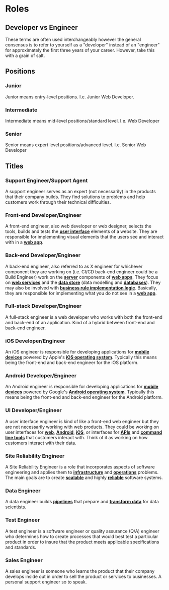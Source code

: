 # Roles

## Developer vs Engineer

These terms are often used interchangeably however the general consensus is to refer to yourself as a "developer" instead of an "engineer" for approximately the first three years of your career. However, take this with a grain of salt.

## Positions

### Junior

Junior means entry-level positions. I.e. Junior Web Developer.

### Intermediate

Intermediate means mid-level positions/standard level. I.e. Web Developer

### Senior 

Senior means expert level positions/advanced level. I.e. Senior Web Developer

## Titles

### Support Engineer/Support Agent

A support engineer serves as an expert (not necessarily) in the products that their company builds. They find solutions to problems and help customers work through their technical difficulties.

### Front-end Developer/Engineer

A front-end engineer, also web developer or web designer, selects the tools, builds and tests the **[user interface](https://github.com/non-binary/glossary/blob/main/misc.md#user-interface)** elements of a website. They are responsible for implementing visual elements that the users see and interact with in a **[web app](https://github.com/non-binary/glossary/blob/main/misc.md#web-app)**.

### Back-end Developer/Engineer

A back-end engineer, also referred to as X engineer for whichever component they are working on (i.e. CI/CD back-end engineer could be a Build Engineer) work on the **[server](https://github.com/non-binary/glossary/blob/main/hardware.md#server)** components of **[web apps](https://github.com/non-binary/glossary/blob/main/misc.md#web-app)**. They focus on **[web services](https://github.com/non-binary/glossary/blob/main/misc.md#web-services)** and the **[data store](https://github.com/non-binary/glossary/blob/main/misc.md#data-store)** (data modelling and **[databases](https://github.com/non-binary/glossary/blob/main/misc.md#databases)**). They may also be involved with **[business rule implementation logic](https://github.com/non-binary/glossary/blob/main/misc.md#business-rule-implementation-logic)**. Basically, they are responsible for implementing what you do not see in a **[web app](https://github.com/non-binary/glossary/blob/main/misc.md#web-app)**.

### Full-stack Developer/Engineer

A full-stack engineer is a web developer who works with both the front-end and back-end of an application. Kind of a hybrid between front-end and back-end engineer.

### iOS Developer/Engineer

An iOS engineer is responsible for developing applications for **[mobile devices](https://github.com/non-binary/glossary/blob/main/hardware.md#mobile-devices)** powered by Apple's **[iOS operating system](https://github.com/non-binary/glossary/blob/main/os.md#ios)**. Typically this means being the front-end and back-end engineer for the iOS platform.

### Android Developer/Engineer

An Android engineer is responsible for developing applications for **[mobile devices](https://github.com/non-binary/glossary/blob/main/hardware.md#mobile-devices)** powered by Google's **[Android operating system](https://github.com/non-binary/glossary/blob/main/os.md#android)**. Typically this means being the front-end and back-end engineer for the Android platform.

### UI Developer/Engineer

A user interface engineer is kind of like a front-end web engineer but they are not necessarily working with web products. They could be working on user interfaces for **[web](https://github.com/non-binary/glossary/blob/main/misc.md#web-app)**, **[Android](https://github.com/non-binary/glossary/blob/main/os.md#android)**, **[iOS](https://github.com/non-binary/glossary/blob/main/os.md#ios)**, or interfaces for **[APIs](https://github.com/non-binary/glossary/blob/main/misc.md#api)** and **[command line tools](https://github.com/non-binary/glossary/blob/main/misc.md#command-line-tool)** that customers interact with. Think of it as working on how customers interact with their data.

### Site Reliability Engineer

A Site Reliability Engineer is a role that incorporates aspects of software engineering and applies them to **[infrastructure](https://github.com/non-binary/glossary/blob/main/misc.md#infrastructure)** and **[operations](https://github.com/non-binary/glossary/blob/main/misc.md#operations)** problems. The main goals are to create **[scalable](https://github.com/non-binary/glossary/blob/main/misc.md#scalable-software-systems)** and highly **[reliable](https://github.com/non-binary/glossary/blob/main/misc.md#reliable-software-systems)** software systems.

### Data Engineer

A data engineer builds **[pipelines](https://github.com/non-binary/glossary/blob/main/misc.md#data-pipelines)** that prepare and **[transform data](https://github.com/non-binary/glossary/blob/main/misc.md#transform-data)** for data scientists.

### Test Engineer

A test engineer is a software engineer or quality assurance (Q/A) engineer who determines how to create processes that would best test a particular product in order to insure that the product meets applicable specifications and standards.

### Sales Engineer

A sales engineer is someone who learns the product that their company develops inside out in order to sell the product or services to businesses. A personal support engineer so to speak.
